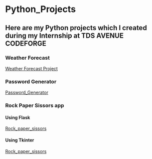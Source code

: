 # Python_Projects
## Here are my Python projects which I created during my Internship at TDS AVENUE CODEFORGE

### Weather Forecast
[Weather Forecast Project](https://github.com/neha271100/Python_Projects/tree/main/python/weather_forecast)

### Password Generator 
[Password_Generator](https://github.com/neha271100/Python_Projects/tree/main/python/Password_Generator)

### Rock Paper Sissors app 
#### Using Flask  
[Rock_paper_sissors](https://github.com/neha271100/Python_Projects/tree/main/python/Rock_Paper_Sissors/flask_app)

#### Using Tkinter
[Rock_paper_sissors](https://github.com/neha271100/Python_Projects/tree/main/python/Rock_Paper_Sissors/README.md)
